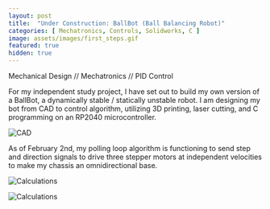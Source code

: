 ```yaml
---
layout: post
title:  "Under Construction: BallBot (Ball Balancing Robot)"
categories: [ Mechatronics, Controls, Solidworks, C ]
image: assets/images/first_steps.gif
featured: true
hidden: true
---
```


Mechanical Design // Mechatronics // PID Control

For my independent study project, I have set out to build my own version of a BallBot, a dynamically stable / statically unstable robot. I am designing my bot from CAD to control algorithm, utilizing 3D printing, laser cutting, and C programming on an RP2040 microcontroller. 

![CAD](https://algarv.github.io/Portfolio/assets/images/ballbot_CAD.png)

As of February 2nd, my polling loop algorithm is functioning to send step and direction signals to drive three stepper motors at independent velocities to make my chassis an omnidirectional base. 

![Calculations](https://algarv.github.io/Portfolio/assets/images/omnidirectional.gif)

![Calculations](https://algarv.github.io/Portfolio/assets/images/ballbot_calcs.png)


